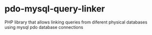 # pdo-mysql-query-linker
PHP library that allows linking queries from diferent physical databases using mysql pdo database connections
